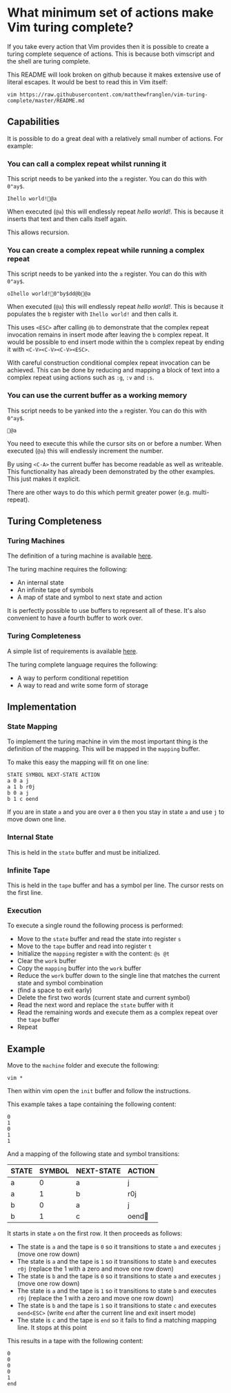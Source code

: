 What minimum set of actions make Vim turing complete?
=====================================================

If you take every action that Vim provides then it is possible to create a
turing complete sequence of actions. This is because both vimscript and the
shell are turing complete.

This README will look broken on github because it makes extensive use of
literal escapes. It would be best to read this in Vim itself:

```
vim https://raw.githubusercontent.com/matthewfranglen/vim-turing-complete/master/README.md
```

Capabilities
------------

It is possible to do a great deal with a relatively small number of actions.
For example:

### You can call a complex repeat whilst running it

This script needs to be yanked into the `a` register. You can do this with `0"ay$`.

```vimscript
Ihello world!@a
```

When executed (`@a`) this will endlessly repeat _hello world!_.
This is because it inserts that text and then calls itself again.

This allows recursion.

### You can create a complex repeat while running a complex repeat

This script needs to be yanked into the `a` register. You can do this with `0"ay$`.

```vimscript
oIhello world!0"by$dd@b@a
```

When executed (`@a`) this will endlessly repeat _hello world!_.
This is because it populates the `b` register with `Ihello world!` and then calls it.

This uses `<ESC>` after calling `@b` to demonstrate that the complex repeat invocation
remains in insert mode after leaving the `b` complex repeat. It would be possible to end
insert mode within the `b` complex repeat by ending it with `<C-V><C-V><C-V><ESC>`.

With careful construction conditional complex repeat invocation can be achieved.
This can be done by reducing and mapping a block of text into a complex repeat
using actions such as `:g`, `:v` and `:s`.

### You can use the current buffer as a working memory

This script needs to be yanked into the `a` register. You can do this with `0"ay$`.

```vimscript
@a
```

You need to execute this while the cursor sits on or before a number.
When executed (`@a`) this will endlessly increment the number.

By using `<C-A>` the current buffer has become readable as well as writeable.
This functionality has already been demonstrated by the other examples.
This just makes it explicit.

There are other ways to do this which permit greater power (e.g. multi-repeat).

Turing Completeness
-------------------

### Turing Machines

The definition of a turing machine is available [here](http://plato.stanford.edu/entries/turing-machine/#Definition).

The turing machine requires the following:

 * An internal state
 * An infinite tape of symbols
 * A map of state and symbol to next state and action

It is perfectly possible to use buffers to represent all of these.
It's also convenient to have a fourth buffer to work over.

### Turing Completeness

A simple list of requirements is available [here](http://programmers.stackexchange.com/a/132420).

The turing complete language requires the following:

 * A way to perform conditional repetition
 * A way to read and write some form of storage

Implementation
--------------

### State Mapping

To implement the turing machine in vim the most important thing is the definition of the mapping.
This will be mapped in the `mapping` buffer.

To make this easy the mapping will fit on one line:

```
STATE SYMBOL NEXT-STATE ACTION
a 0 a j
a 1 b r0j
b 0 a j
b 1 c oend
```

If you are in state `a` and you are over a `0` then you stay in state `a` and
use `j` to move down one line.

### Internal State

This is held in the `state` buffer and must be initialized.

### Infinite Tape

This is held in the `tape` buffer and has a symbol per line. The cursor rests on the first line.

### Execution

To execute a single round the following process is performed:

 * Move to the `state` buffer and read the state into register `s`
 * Move to the `tape` buffer and read into register `t`
 * Initialize the `mapping` register `m` with the content: `@s @t`
 * Clear the `work` buffer
 * Copy the `mapping` buffer into the `work` buffer
 * Reduce the `work` buffer down to the single line that matches the current state and symbol combination
 * (find a space to exit early)
 * Delete the first two words (current state and current symbol)
 * Read the next word and replace the `state` buffer with it
 * Read the remaining words and execute them as a complex repeat over the `tape` buffer
 * Repeat

Example
-------

Move to the `machine` folder and execute the following:

```
vim *
```

Then within vim open the `init` buffer and follow the instructions.

This example takes a tape containing the following content:

```
0
1
0
1
1
```

And a mapping of the following state and symbol transitions:

STATE | SYMBOL | NEXT-STATE | ACTION
----- | ------ | ---------- | ------
a     | 0      | a          | j
a     | 1      | b          | r0j
b     | 0      | a          | j
b     | 1      | c          | oend

It starts in state `a` on the first row. It then proceeds as follows:

 * The state is `a` and the tape is `0` so it transitions to state `a` and executes `j` (move one row down)
 * The state is `a` and the tape is `1` so it transitions to state `b` and executes `r0j` (replace the 1 with a zero and move one row down)
 * The state is `b` and the tape is `0` so it transitions to state `a` and executes `j` (move one row down)
 * The state is `a` and the tape is `1` so it transitions to state `b` and executes `r0j` (replace the 1 with a zero and move one row down)
 * The state is `b` and the tape is `1` so it transitions to state `c` and executes `oend<ESC>` (write `end` after the current line and exit insert mode)
 * The state is `c` and the tape is `end` so it fails to find a matching mapping line. It stops at this point

This results in a tape with the following content:

```
0
0
0
0
1
end
```
